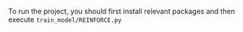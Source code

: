 To run the project, you should first install relevant packages and then execute `train_model/REINFORCE.py`
